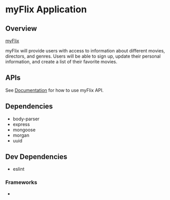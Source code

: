 # myFlix Application

## Overview

[myFlix](#)

myFlix will provide users with access to information about different
movies, directors, and genres. Users will be able to sign up, update their
personal information, and create a list of their favorite movies. 

## APIs 

See [Documentation](#) for how to use myFlix API.

## Dependencies 
* body-parser
* express
* mongoose
* morgan
* uuid

## Dev Dependencies
* eslint

### Frameworks 
* 